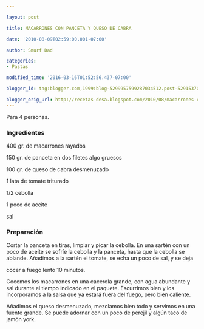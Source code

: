 ```yaml
---

layout: post

title: MACARRONES CON PANCETA Y QUESO DE CABRA

date: '2010-08-09T02:59:00.001-07:00'

author: Smurf Dad

categories:
- Pastas

modified_time: '2016-03-16T01:52:56.437-07:00'

blogger_id: tag:blogger.com,1999:blog-5299957599287034512.post-5291537067465592998

blogger_orig_url: http://recetas-desa.blogspot.com/2010/08/macarrones-con-panceta-y-queso-de-cabra.html
---
```


Para 4 personas.

<h3>Ingredientes</h3>

400 gr. de macarrones rayados

150 gr. de panceta en dos filetes algo gruesos

100 gr. de queso de cabra desmenuzado

1 lata de tomate triturado

1/2 cebolla

1 poco de aceite

sal

<h3>Preparación</h3>

Cortar la panceta en tiras, limpiar y picar la cebolla. En una sartén con un poco de aceite se sofríe la cebolla y la panceta, hasta que la cebolla se ablande. Añadimos a la sartén el tomate, se echa un poco de sal, y se deja

cocer a fuego lento 10 minutos.

Cocemos los macarrones en una cacerola grande, con agua abundante y sal durante el tiempo indicado en el paquete. Escurrimos bien y los incorporamos a la salsa que ya estará fuera del fuego, pero bien caliente.

Añadimos el queso desmenuzado, mezclamos bien todo y servimos en una fuente grande. Se puede adornar con un poco de perejil y algún taco de jamón york.